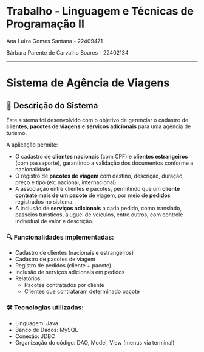 # Trabalho - Linguagem e Técnicas de Programação II

Ana Luiza Gomes Santana - 22409471

Bárbara Parente de Carvalho Soares - 22402134


-----------------------------------------------------------------------------------------------------------------------------------

# Sistema de Agência de Viagens 

## 📄 Descrição do Sistema

Este sistema foi desenvolvido com o objetivo de gerenciar o cadastro de **clientes**, **pacotes de viagens** e **serviços adicionais** para uma agência de turismo.  

A aplicação permite:
- O cadastro de **clientes nacionais** (com CPF) e **clientes estrangeiros** (com passaporte), garantindo a validação dos documentos conforme a nacionalidade.
- O registro de **pacotes de viagem** com destino, descrição, duração, preço e tipo (ex: nacional, internacional).
- A associação entre clientes e pacotes, permitindo que um **cliente contrate mais de um pacote** de viagem, por meio de **pedidos** registrados no sistema.
- A inclusão de **serviços adicionais** a cada pedido, como translado, passeios turísticos, aluguel de veículos, entre outros, com controle individual de valor e descrição.

### 🔍 Funcionalidades implementadas:
- Cadastro de clientes (nacionais e estrangeiros)
- Cadastro de pacotes de viagem
- Registro de pedidos (cliente + pacote)
- Inclusão de serviços adicionais em pedidos
- Relatórios:
  - Pacotes contratados por cliente
  - Clientes que contrataram determinado pacote

### 🛠️ Tecnologias utilizadas:
- Linguagem: Java
- Banco de Dados: MySQL
- Conexão: JDBC
- Organização do código: DAO, Model, View (menus via terminal)


